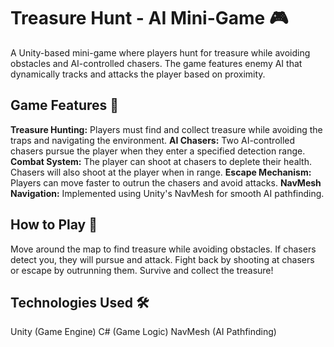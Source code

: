 # **Treasure Hunt - AI Mini-Game 🎮**
A Unity-based mini-game where players hunt for treasure while avoiding obstacles and AI-controlled chasers. The game features enemy AI that dynamically tracks and attacks the player based on proximity.

## Game Features 🚀
**Treasure Hunting:** Players must find and collect treasure while avoiding the traps and navigating the environment.
**AI Chasers:** Two AI-controlled chasers pursue the player when they enter a specified detection range.
**Combat System:**
The player can shoot at chasers to deplete their health.
Chasers will also shoot at the player when in range.
**Escape Mechanism:** Players can move faster to outrun the chasers and avoid attacks.
**NavMesh Navigation:** Implemented using Unity's NavMesh for smooth AI pathfinding.

## How to Play 🎯
Move around the map to find treasure while avoiding obstacles.
If chasers detect you, they will pursue and attack.
Fight back by shooting at chasers or escape by outrunning them.
Survive and collect the treasure!

## Technologies Used 🛠️
Unity (Game Engine)
C# (Game Logic)
NavMesh (AI Pathfinding)
